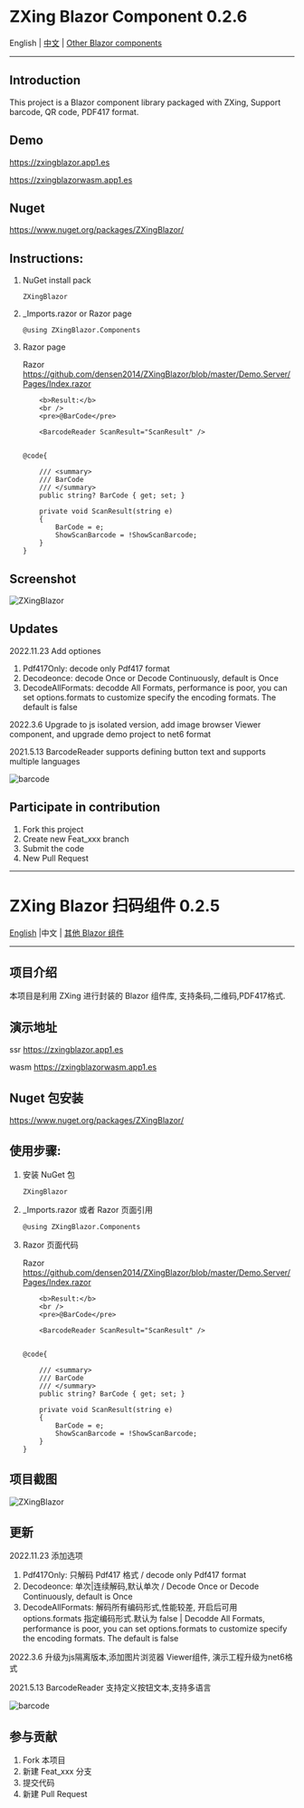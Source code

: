 ﻿# ZXing Blazor Component 0.2.6

English | <a href="README.zh-CN.md">中文</a>  | <a href="https://blazor.app1.es/"> Other Blazor components</a>

---

## Introduction

This project is a Blazor component library packaged with ZXing, Support barcode, QR code, PDF417 format.

## Demo

https://zxingblazor.app1.es

https://zxingblazorwasm.app1.es

## Nuget

https://www.nuget.org/packages/ZXingBlazor/

## Instructions:

1. NuGet install pack 

    `ZXingBlazor`

2. _Imports.razor or Razor page

   ```
   @using ZXingBlazor.Components
   ``` 
   
3. Razor page

    Razor  
    <https://github.com/densen2014/ZXingBlazor/blob/master/Demo.Server/Pages/Index.razor>
    ```
        <b>Result:</b>
        <br />
        <pre>@BarCode</pre>

        <BarcodeReader ScanResult="ScanResult" />


    @code{

        /// <summary>
        /// BarCode
        /// </summary>
        public string? BarCode { get; set; }

        private void ScanResult(string e)
        {
            BarCode = e;
            ShowScanBarcode = !ShowScanBarcode;
        }
    }

    ```

## Screenshot
![ZXingBlazor](https://user-images.githubusercontent.com/8428709/94275844-c28cf500-ff47-11ea-9c65-2370752d2b5b.gif) 

## Updates

2022.11.23 Add optiones

1. Pdf417Only: decode only Pdf417 format
2. Decodeonce: decode Once or Decode Continuously, default is Once
3. DecodeAllFormats: decodde All Formats, performance is poor, you can set options.formats to customize specify the encoding formats. The default is false

2022.3.6 Upgrade to js isolated version, add image browser Viewer component, and upgrade demo project to net6 format

2021.5.13 BarcodeReader supports defining button text and supports multiple languages
 

![barcode](https://user-images.githubusercontent.com/8428709/118119633-f6416000-b3ee-11eb-8537-ec356242f63b.jpg)



## Participate in contribution

1. Fork this project
2. Create new Feat_xxx branch
3. Submit the code
4. New Pull Request


----

# ZXing Blazor 扫码组件 0.2.5

 <a href="README.md">English</a> |中文  | <a href="https://blazor.app1.es/"> 其他 Blazor 组件</a>

---

## 项目介绍
本项目是利用 ZXing 进行封装的 Blazor 组件库, 支持条码,二维码,PDF417格式.

## 演示地址  
ssr
https://zxingblazor.app1.es

wasm
https://zxingblazorwasm.app1.es


## Nuget 包安装
https://www.nuget.org/packages/ZXingBlazor/

## 使用步骤:

1. 安装 NuGet 包 

    `ZXingBlazor`

2. _Imports.razor 或者 Razor 页面引用

   ```
   @using ZXingBlazor.Components
   ``` 
   
3. Razor 页面代码

    Razor  
    <https://github.com/densen2014/ZXingBlazor/blob/master/Demo.Server/Pages/Index.razor>
    ```
        <b>Result:</b>
        <br />
        <pre>@BarCode</pre>

        <BarcodeReader ScanResult="ScanResult" />


    @code{

        /// <summary>
        /// BarCode
        /// </summary>
        public string? BarCode { get; set; }

        private void ScanResult(string e)
        {
            BarCode = e;
            ShowScanBarcode = !ShowScanBarcode;
        }
    }

    ```


## 项目截图
![ZXingBlazor](https://user-images.githubusercontent.com/8428709/94275844-c28cf500-ff47-11ea-9c65-2370752d2b5b.gif)
    
## 更新

2022.11.23 添加选项

1. Pdf417Only: 只解码 Pdf417 格式 / decode only Pdf417 format
2. Decodeonce: 单次|连续解码,默认单次 / Decode Once or Decode Continuously, default is Once
3. DecodeAllFormats: 解码所有编码形式,性能较差, 开启后可用 options.formats 指定编码形式.默认为 false | Decodde All Formats, performance is poor, you can set options.formats to customize specify the encoding formats. The default is false


2022.3.6 升级为js隔离版本,添加图片浏览器 Viewer组件, 演示工程升级为net6格式

2021.5.13 BarcodeReader 支持定义按钮文本,支持多语言


![barcode](https://user-images.githubusercontent.com/8428709/118119633-f6416000-b3ee-11eb-8537-ec356242f63b.jpg)



## 参与贡献

1. Fork 本项目
2. 新建 Feat_xxx 分支
3. 提交代码
4. 新建 Pull Request 
